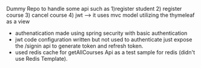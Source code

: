 Dummy Repo to handle some api such as 1)register student
2) register course
3) cancel course
4) jwt
--> it uses mvc model utilizing the thymeleaf as a view
- authenatication made using spring security with basic authentication
- jwt code configuration written but not used to authenticate just expose the /signin api to generate token and refresh token.
- used redis cache for getAllCourses Api as a test sample for redis (didn't use Redis Template).

